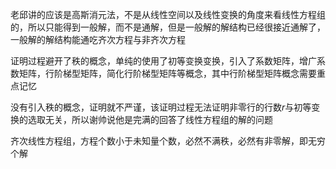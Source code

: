 老邱讲的应该是高斯消元法，不是从线性空间以及线性变换的角度来看线性方程组的，所以只能得到一般解，而不是通解，但是一般解的解结构已经很接近通解了，一般解的解结构能通吃齐次方程与非齐次方程

证明过程避开了秩的概念，单纯的使用了初等变换变换，引入了系数矩阵，增广系数矩阵，行阶梯型矩阵，简化行阶梯型矩阵等概念，其中行阶梯型矩阵概念需要重点记忆

没有引入秩的概念，证明就不严谨，该证明过程无法证明非零行的行数$r$与初等变换的选取无关，所以谢帅说他是完满的回答了线性方程组的解的问题

齐次线性方程组，方程个数小于未知量个数，必然不满秩，必然有非零解，即无穷个解
